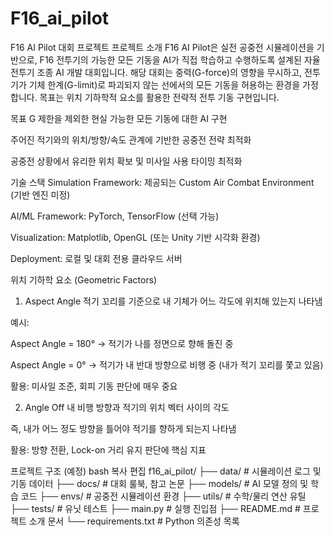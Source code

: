 # F16_ai_pilot

F16 AI Pilot 대회 프로젝트
프로젝트 소개
F16 AI Pilot은 실전 공중전 시뮬레이션을 기반으로, F16 전투기의 가능한 모든 기동을 AI가 직접 학습하고 수행하도록 설계된 자율 전투기 조종 AI 개발 대회입니다. 해당 대회는 중력(G-force)의 영향을 무시하고, 전투기가 기체 한계(G-limit)로 파괴되지 않는 선에서의 모든 기동을 허용하는 환경을 가정합니다. 목표는 위치 기하학적 요소를 활용한 전략적 전투 기동 구현입니다.

목표
G 제한을 제외한 현실 가능한 모든 기동에 대한 AI 구현

주어진 적기와의 위치/방향/속도 관계에 기반한 공중전 전략 최적화

공중전 상황에서 유리한 위치 확보 및 미사일 사용 타이밍 최적화

기술 스택
Simulation Framework: 제공되는 Custom Air Combat Environment (기반 엔진 미정)

AI/ML Framework: PyTorch, TensorFlow (선택 가능)

Visualization: Matplotlib, OpenGL (또는 Unity 기반 시각화 환경)

Deployment: 로컬 및 대회 전용 클라우드 서버

위치 기하학 요소 (Geometric Factors)
1. Aspect Angle
적기 꼬리를 기준으로 내 기체가 어느 각도에 위치해 있는지 나타냄

예시:

Aspect Angle = 180° → 적기가 나를 정면으로 향해 돌진 중

Aspect Angle = 0° → 적기가 내 반대 방향으로 비행 중 (내가 적기 꼬리를 쫓고 있음)

활용: 미사일 조준, 회피 기동 판단에 매우 중요

2. Angle Off
내 비행 방향과 적기의 위치 벡터 사이의 각도

즉, 내가 어느 정도 방향을 틀어야 적기를 향하게 되는지 나타냄

활용: 방향 전환, Lock-on 거리 유지 판단에 핵심 지표

프로젝트 구조 (예정)
bash
복사
편집
f16_ai_pilot/
├── data/                  # 시뮬레이션 로그 및 기동 데이터
├── docs/                  # 대회 룰북, 참고 논문
├── models/                # AI 모델 정의 및 학습 코드
├── envs/                  # 공중전 시뮬레이션 환경
├── utils/                 # 수학/물리 연산 유틸
├── tests/                 # 유닛 테스트
├── main.py                # 실행 진입점
├── README.md              # 프로젝트 소개 문서
└── requirements.txt       # Python 의존성 목록
